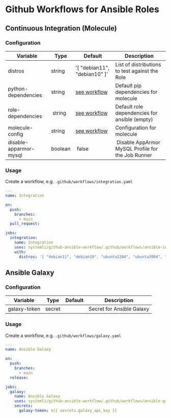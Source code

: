 # Github Workflows for Ansible Roles

## Continuous Integration (Molecule)

### Configuration

| Variable | Type | Default | Description |
|---|---|---|---|
| distros | string | '[ "debian11", "debian10" ]' | List of distributions to test against the Role |
| python-dependencies | string | [see workflow](.github/workflows/ansible-integration-workflow.yaml) | Default pip dependencies for molecule |
| role-dependencies | string | [see workflow](.github/workflows/ansible-integration-workflow.yaml) | Default role dependencies for ansible (empty)|
| molecule-config | string | [see workflow](.github/workflows/ansible-integration-workflow.yaml) | Configuration for molecule |
| disable-apparmor-mysql | boolean | false | Disable AppArmor MySQL Profile for the Job Runner |

### Usage

Create a workflow, e.g. `.github/workflows/integration.yaml`

```yaml
---
name: Integration

on:
  push:
    branches:
      - main
  pull_request:

jobs:
  integration:
    name: Integration
    uses: systemli/github-ansible-workflow/.github/workflows/ansible-integration-workflow.yaml@main
    with:
      distros: '[ "debian11", "debian10", "ubuntu2204", "ubuntu2004", "ubuntu1804" ]'
```

## Ansible Galaxy

### Configuration

| Variable | Type | Default | Description |
|---|---|---|---|
| galaxy-token | secret | | Secret for Ansible Galaxy |

### Usage

Create a workflow, e.g. `.github/workflows/galaxy.yaml`

```yaml
---
name: Ansible Galaxy

on:
  push:
    branches:
      - main
  release:

jobs:
  galaxy:
    name: Ansible Galaxy
    uses: systemli/github-ansible-workflow/.github/workflows/ansible-galaxy-workflow.yaml@main
    secrets:
      galaxy-token: ${{ secrets.galaxy_api_key }}
```
